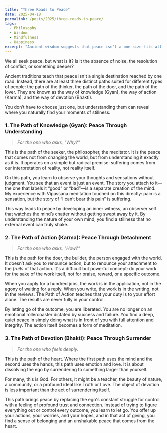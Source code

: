 ```yaml
---
title: "Three Roads to Peace"
date: 2025-04-18
permalink: /posts/2025/three-roads-to-peace/
tags:
  - Philosophy
  - Wisdom
  - Mindfulness
  - Happiness
excerpt: "Ancient wisdom suggests that peace isn't a one-size-fits-all state. Instead, there are three distinct paths one can walk: the way of knowledge, the way of action, and the way of devotion."
---
```


We all seek peace, but what is it? Is it the absence of noise, the resolution of conflict, or something deeper? 

Ancient traditions teach that peace isn't a single destination reached by one road. Instead, there are at least three distinct paths suited for different types of people: the path of the thinker, the path of the doer, and the path of the lover. They are known as the way of knowledge (Gyan), the way of action (Karma), and the way of devotion (Bhakti).

You don’t have to choose just one, but understanding them can reveal where you naturally find your moments of stillness.

### 1. The Path of Knowledge (Gyan): Peace Through Understanding

> *For the one who asks, "Why?"*

This is the path of the seeker, the philosopher, the meditator. It is the peace that comes not from changing the world, but from understanding it exactly as it is. It operates on a simple but radical premise: suffering comes from our interpretation of reality, not reality itself.

On this path, you learn to observe your thoughts and sensations without judgment. You see that an event is just an event. The story you attach to it—the one that labels it “good” or “bad”—is a separate creation of the mind. My experience with Vipassana meditation touched on this directly: pain is a sensation, but the story of “I can’t bear this pain” is suffering.

This way leads to peace by developing an inner witness, an observer self that watches the mind’s chatter without getting swept away by it. By understanding the nature of your own mind, you find a stillness that no external event can truly shake.

### 2. The Path of Action (Karma): Peace Through Detachment

> *For the one who asks, "How?"*

This is the path for the doer, the builder, the person engaged with the world. It doesn’t ask you to renounce action, but to renounce your attachment to the *fruits* of that action. It's a difficult but powerful concept: do your work for the sake of the work itself, not for praise, reward, or a specific outcome.

When you apply for a hundred jobs, the work is in the application, not in the agony of waiting for a reply. When you write, the work is in the writing, not in the reviews. The Path of Action teaches that your duty is to your effort alone. The results are never fully in your control.

By letting go of the outcome, you are liberated. You are no longer on an emotional rollercoaster dictated by success and failure. You find a deep, quiet peace in simply doing what is in front of you with full attention and integrity. The action itself becomes a form of meditation.

### 3. The Path of Devotion (Bhakti): Peace Through Surrender

> *For the one who feels deeply.*

This is the path of the heart. Where the first path uses the mind and the second uses the hands, this path uses emotion and love. It is about dissolving the ego by surrendering to something larger than yourself.

For many, this is God. For others, it might be a teacher, the beauty of nature, a community, or a profound ideal like Truth or Love. The object of devotion is less important than the act of surrendering itself.

This path brings peace by replacing the ego's constant struggle for control with a feeling of profound trust and connection. Instead of trying to figure everything out or control every outcome, you learn to let go. You offer up your actions, your worries, and your hopes, and in that act of giving, you find a sense of belonging and an unshakable peace that comes from the heart.